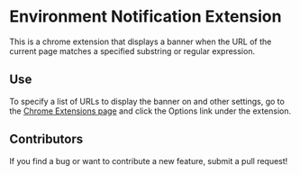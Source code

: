 # Environment Notification Extension

This is a chrome extension that displays a banner when the URL of the current page matches a specified substring or
regular expression.

## Use

To specify a list of URLs to display the banner on and other settings, go to the
[Chrome Extensions page](chrome://extensions) and click the Options link under the extension.

## Contributors

If you find a bug or want to contribute a new feature, submit a pull request!

